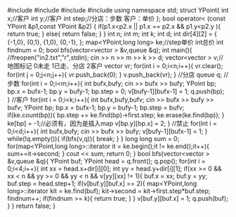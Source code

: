 #include<iostream>
#include<vector>
#include<queue>
#include<map>
using namespace std;
struct YPoint{
	int x;//客户
	int y;//客户
	int step;//分店：步数 客户：单价
};
bool operator< (const YPoint &p1,const YPoint &p2) {
	if(p1.x<p2.x
			||
		p1.x == p2.x 
		&& 
		p1.y<p2.y
		){
		return true;
	}
	else{
		return false;
	}
}
int n;
int m;
int k;
int d;
int dir[4][2] = {
	{-1,0},
	{0,1},
	{1,0},
	{0,-1},
};
map<YPoint,long long> ke;//step单价 int总价
int findnum = 0;
bool bfs(vector<vector<char> > &v,queue<YPoint> &q);
int main(){
	//freopen("in2.txt","r",stdin);
	cin >> n >> m >> k >> d;
	vector<vector<char> > v;//地图标记 0未走 1已走、分店 2客户
	vector<char> vr;
	for(int i = 0;i<n;i++){
		vr.clear();
		for(int j = 0;j<n;j++){
			vr.push_back(0);
		}
		v.push_back(vr);
	}
	//分店
	queue<YPoint> q; // 步数
	for(int i = 0;i<m;i++){
		int bufx,bufy;
		cin >> bufx >> bufy;
		YPoint bp;
		bp.x = bufx-1;
		bp.y = bufy-1;
		bp.step = 0;
		v[bufy-1][bufx-1] = 1;
		q.push(bp);
	}
	//客户
	for(int i = 0;i<k;i++){
		int bufx,bufy,bufv;
		cin >> bufx >> bufy >> bufv;
		YPoint bp;
		bp.x = bufx-1;
		bp.y = bufy-1;
		bp.step = bufv;
		if(ke.count(bp)){
			bp.step += ke.find(bp)->first.step;
			ke.erase(ke.find(bp));
		}
		ke[bp] = -1;//必须有，因为是插入map
		v[bp.y][bp.x] = 2;
	}
	//禁止
	for(int i = 0;i<d;i++){
		int bufx,bufy;
		cin >> bufx >> bufy;
		v[bufy-1][bufx-1] = 1;
	}
	while(!q.empty()){
		if(bfs(v,q)){
			break;
		}
	}
	long long sum = 0;
	for(map<YPoint,long long>::iterator it = ke.begin();it != ke.end();it++){
		sum+=it->second;
	}
	cout << sum;
	return 0;
}
bool bfs(vector<vector<char> > &v,queue<YPoint> &q){
	YPoint buf;
	YPoint head = q.front();
	q.pop();
	for(int i = 0;i<4;i++){
		int xx = head.x+dir[i][0];
		int yy = head.y+dir[i][1];
		if(xx >= 0
			&&
			xx < n
			&&
			yy >= 0
			&&
			yy < n
			&&
			v[yy][xx] != 1){
			buf.x = xx;
			buf.y = yy;
			buf.step = head.step+1;
			if(v[buf.y][buf.x] == 2){
				map<YPoint,long long>::iterator kit = ke.find(buf);
				kit->second = kit->first.step*buf.step;
				findnum++;
				if(findnum >= k){
					return true;
				}
			}
			v[buf.y][buf.x] = 1;
			q.push(buf);
		}
	}
	return false;
}
